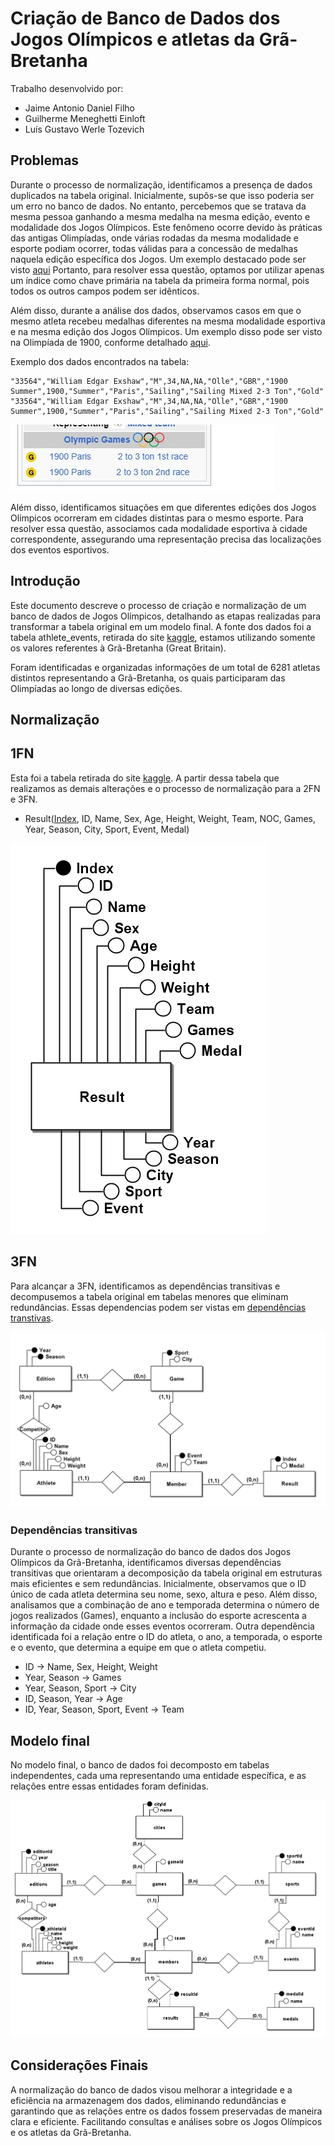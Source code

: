 # Criação de Banco de Dados dos Jogos Olímpicos e atletas da Grã-Bretanha

Trabalho desenvolvido por:
 - Jaime Antonio Daniel Filho
 - Guilherme Meneghetti Einloft
 - Luís Gustavo Werle Tozevich

## Problemas

Durante o processo de normalização, identificamos a presença de dados duplicados na tabela original. Inicialmente, supôs-se que isso poderia ser um erro no banco de dados. No entanto, percebemos que se tratava da mesma pessoa ganhando a mesma medalha na mesma edição, evento e modalidade dos Jogos Olímpicos. Este fenômeno ocorre devido às práticas das antigas Olimpíadas, onde várias rodadas da mesma modalidade e esporte podiam ocorrer, todas válidas para a concessão de medalhas naquela edição específica dos Jogos. Um exemplo destacado pode ser visto [aqui](https://en.wikipedia.org/wiki/William_Exshaw) Portanto, para resolver essa questão, optamos por utilizar apenas um índice como chave primária na tabela da primeira forma normal, pois todos os outros campos podem ser idênticos.

 Além disso, durante a análise dos dados, observamos casos em que o mesmo atleta recebeu medalhas diferentes na mesma modalidade esportiva e na mesma edição dos Jogos Olímpicos. Um exemplo disso pode ser visto na Olimpíada de 1900, conforme detalhado [aqui](https://no.wikipedia.org/wiki/Algernon_Maudsley#Referanser).

Exemplo dos dados encontrados na tabela:
```
"33564","William Edgar Exshaw","M",34,NA,NA,"Olle","GBR","1900 Summer",1900,"Summer","Paris","Sailing","Sailing Mixed 2-3 Ton","Gold"
"33564","William Edgar Exshaw","M",34,NA,NA,"Olle","GBR","1900 Summer",1900,"Summer","Paris","Sailing","Sailing Mixed 2-3 Ton","Gold"
```
![medals_example](images/medals.png)

Além disso, identificamos situações em que diferentes edições dos Jogos Olímpicos ocorreram em cidades distintas para o mesmo esporte. Para resolver essa questão, associamos cada modalidade esportiva à cidade correspondente, assegurando uma representação precisa das localizações dos eventos esportivos.

## Introdução

Este documento descreve o processo de criação e normalização de um banco de dados de Jogos Olímpicos, detalhando as etapas realizadas para transformar a tabela original em um modelo final. A fonte dos dados foi a tabela athlete_events, retirada do site [kaggle](https://www.kaggle.com/datasets/heesoo37/120-years-of-olympic-history-athletes-and-results), estamos utilizando somente os valores referentes à Grã-Bretanha (Great Britain).

Foram identificadas e organizadas informações de um total de 6281 atletas distintos representando a Grã-Bretanha, os quais participaram das Olimpíadas ao longo de diversas edições.

## Normalização

## 1FN

Esta foi a tabela retirada do site [kaggle](https://www.kaggle.com/datasets/heesoo37/120-years-of-olympic-history-athletes-and-results).
A partir dessa tabela que realizamos as demais alterações e o processo de normalização para a 2FN e 3FN.

- Result(<u>Index</u>, ID, Name, Sex, Age, Height, Weight, Team, NOC, Games, Year, Season, City, Sport, Event, Medal)

![1FN](./models/olimpiada_1fn.png)

## 3FN

Para alcançar a 3FN, identificamos as dependências transitivas e decompusemos a tabela original em tabelas menores que eliminam redundâncias. Essas dependencias podem ser vistas em [dependências transtivas](#dependências-transitivas).

![3FN](./models/olimpiada_3fn.png)

### Dependências transitivas

Durante o processo de normalização do banco de dados dos Jogos Olímpicos da Grã-Bretanha, identificamos diversas dependências transitivas que orientaram a decomposição da tabela original em estruturas mais eficientes e sem redundâncias. Inicialmente, observamos que o ID único de cada atleta determina seu nome, sexo, altura e peso. Além disso, analisamos que a combinação de ano e temporada determina o número de jogos realizados (Games), enquanto a inclusão do esporte acrescenta a informação da cidade onde esses eventos ocorreram. Outra dependência identificada foi a relação entre o ID do atleta, o ano, a temporada, o esporte e o evento, que determina a equipe em que o atleta competiu.

- ID $\rightarrow$  Name, Sex, Height, Weight
- Year, Season $\rightarrow$ Games
- Year, Season, Sport $\rightarrow$ City
- ID, Season, Year $\rightarrow$ Age
- ID, Year, Season, Sport, Event $\rightarrow$ Team

## Modelo final

No modelo final, o banco de dados foi decomposto em tabelas independentes, cada uma representando uma entidade específica, e as relações entre essas entidades foram definidas.

![Final](./models/olimpiada_final.png)

## Considerações Finais

A normalização do banco de dados visou melhorar a integridade e a eficiência na armazenagem dos dados, eliminando redundâncias e garantindo que as relações entre os dados fossem preservadas de maneira clara e eficiente. Facilitando consultas e análises sobre os Jogos Olímpicos e os atletas da Grã-Bretanha.






